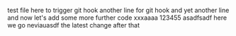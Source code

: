 test file here to trigger git hook
another line for git hook
and yet another line
and now let's add some more
further code
xxxaaaa
123455
asadfsadf
here we go
neviauasdf
the latest change
after that
